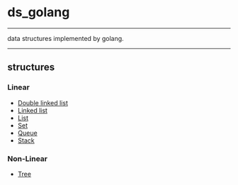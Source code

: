 # ds_golang

---

data structures implemented by golang.
<br>

---

## structures

### Linear

- [Double linked list](https://github.com/ErfiDev/ds_golang/blob/main/linear/doublyLinkedList.go)
- [Linked list](https://github.com/ErfiDev/ds_golang/blob/main/linear/linkedList.go)
- [List](https://github.com/ErfiDev/ds_golang/blob/main/linear/list.go)
- [Set](https://github.com/erfidev/ds_golang/blob/main/linear/set.go)
- [Queue](https://github.com/ErfiDev/ds_golang/blob/main/linear/queue.go)
- [Stack](https://github.com/ErfiDev/ds_golang/blob/main/linear/stack.go)

### Non-Linear

- [Tree](https://github.com/ErfiDev/ds_golang/blob/main/non_linear/tree.go)
